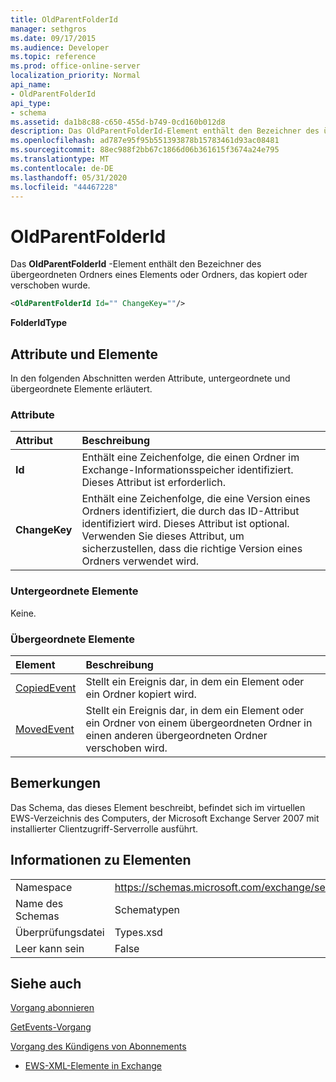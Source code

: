 ```yaml
---
title: OldParentFolderId
manager: sethgros
ms.date: 09/17/2015
ms.audience: Developer
ms.topic: reference
ms.prod: office-online-server
localization_priority: Normal
api_name:
- OldParentFolderId
api_type:
- schema
ms.assetid: da1b8c88-c650-455d-b749-0cd160b012d8
description: Das OldParentFolderId-Element enthält den Bezeichner des übergeordneten Ordners eines Elements oder Ordners, das kopiert oder verschoben wurde.
ms.openlocfilehash: ad787e95f95b551393878b15783461d93ac08481
ms.sourcegitcommit: 88ec988f2bb67c1866d06b361615f3674a24e795
ms.translationtype: MT
ms.contentlocale: de-DE
ms.lasthandoff: 05/31/2020
ms.locfileid: "44467228"
---
```

# <a name="oldparentfolderid"></a>OldParentFolderId

Das **OldParentFolderId** -Element enthält den Bezeichner des übergeordneten Ordners eines Elements oder Ordners, das kopiert oder verschoben wurde. 
  
```xml
<OldParentFolderId Id="" ChangeKey=""/>
```

 **FolderIdType**
## <a name="attributes-and-elements"></a>Attribute und Elemente

In den folgenden Abschnitten werden Attribute, untergeordnete und übergeordnete Elemente erläutert.
  
### <a name="attributes"></a>Attribute

|**Attribut**|**Beschreibung**|
|:-----|:-----|
|**Id** <br/> |Enthält eine Zeichenfolge, die einen Ordner im Exchange-Informationsspeicher identifiziert. Dieses Attribut ist erforderlich.  <br/> |
|**ChangeKey** <br/> |Enthält eine Zeichenfolge, die eine Version eines Ordners identifiziert, die durch das ID-Attribut identifiziert wird. Dieses Attribut ist optional. Verwenden Sie dieses Attribut, um sicherzustellen, dass die richtige Version eines Ordners verwendet wird.  <br/> |
   
### <a name="child-elements"></a>Untergeordnete Elemente

Keine.
  
### <a name="parent-elements"></a>Übergeordnete Elemente

|**Element**|**Beschreibung**|
|:-----|:-----|
|[CopiedEvent](copiedevent.md) <br/> |Stellt ein Ereignis dar, in dem ein Element oder ein Ordner kopiert wird.  <br/> |
|[MovedEvent](movedevent.md) <br/> |Stellt ein Ereignis dar, in dem ein Element oder ein Ordner von einem übergeordneten Ordner in einen anderen übergeordneten Ordner verschoben wird.  <br/> |
   
## <a name="remarks"></a>Bemerkungen

Das Schema, das dieses Element beschreibt, befindet sich im virtuellen EWS-Verzeichnis des Computers, der Microsoft Exchange Server 2007 mit installierter Clientzugriff-Serverrolle ausführt.
  
## <a name="element-information"></a>Informationen zu Elementen

|||
|:-----|:-----|
|Namespace  <br/> |https://schemas.microsoft.com/exchange/services/2006/types  <br/> |
|Name des Schemas  <br/> |Schematypen  <br/> |
|Überprüfungsdatei  <br/> |Types.xsd  <br/> |
|Leer kann sein  <br/> |False  <br/> |
   
## <a name="see-also"></a>Siehe auch



[Vorgang abonnieren](subscribe-operation.md)
  
[GetEvents-Vorgang](getevents-operation.md)
  
[Vorgang des Kündigens von Abonnements](unsubscribe-operation.md)


- [EWS-XML-Elemente in Exchange](ews-xml-elements-in-exchange.md)

